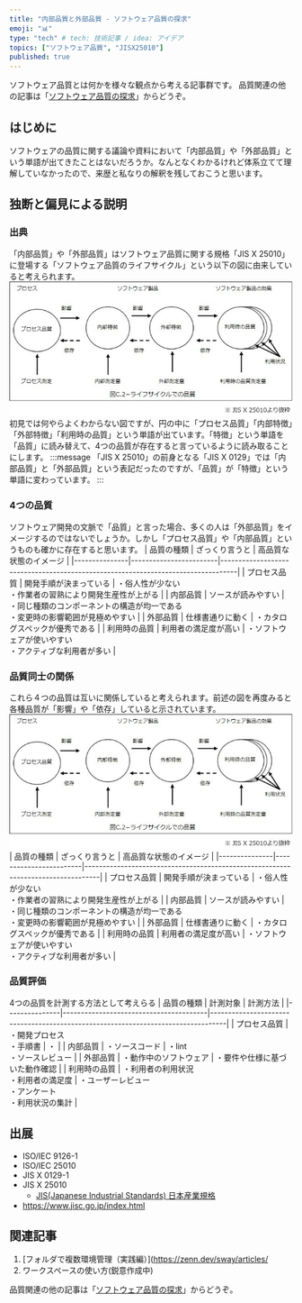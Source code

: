 ```yaml
---
title: "内部品質と外部品質 - ソフトウェア品質の探求"
emoji: "📊"
type: "tech" # tech: 技術記事 / idea: アイデア
topics: ["ソフトウェア品質", "JISX25010"]
published: true
---
```

ソフトウェア品質とは何かを様々な観点から考える記事群です。
品質関連の他の記事は「[ソフトウェア品質の探求](https://zenn.dev/sway/articles/quality_index_list)」からどうぞ。

## はじめに
ソフトウェアの品質に関する議論や資料において「内部品質」や「外部品質」という単語が出てきたことはないだろうか。なんとなくわかるけれど体系立てて理解していなかったので、来歴と私なりの解釈を残しておこうと思います。

## 独断と偏見による説明

### 出典
   「内部品質」や「外部品質」はソフトウェア品質に関する規格「JIS X 25010」に登場する「ソフトウェア品質のライフサイクル」という以下の図に由来していると考えられます。
   ![software lifecycle](/images/quality_interal_external/quality_interal_external_00.jpg)
   初見では何やらよくわからない図ですが、円の中に「プロセス品質」「内部特徴」「外部特徴」「利用時の品質」という単語が出ています。「特徴」という単語を「品質」に読み替えて、4つの品質が存在すると言っているように読み取ることにします。
   :::message
   「JIS X 25010」の前身となる「JIS X 0129」では「内部品質」と「外部品質」という表記だったのですが、「品質」が「特徴」という単語に変わっています。
   :::

### 4つの品質
   ソフトウェア開発の文脈で「品質」と言った場合、多くの人は「外部品質」をイメージするのではないでしょうか。しかし「プロセス品質」や「内部品質」というものも確かに存在すると思います。
   | 品質の種類    | ざっくり言うと         | 高品質な状態のイメージ                                                           |
   |---------------|------------------------|----------------------------------------------------------------------------------|
   | プロセス品質  | 開発手順が決まっている | ・俗人性が少ない<br>・作業者の習熟により開発生産性が上がる                       |
   | 内部品質      | ソースが読みやすい     | ・同じ種類のコンポーネントの構造が均一である<br>・変更時の影響範囲が見極めやすい |
   | 外部品質      | 仕様書通りに動く       | ・カタログスペックが優秀である                                                   |
   | 利用時の品質  | 利用者の満足度が高い   | ・ソフトウェアが使いやすい<br>・アクティブな利用者が多い                         |

### 品質同士の関係
   これら４つの品質は互いに関係していると考えられます。前述の図を再度みると各種品質が「影響」や「依存」していると示されています。
   ![software lifecycle](/images/quality_interal_external/quality_interal_external_00.jpg)
   | 品質の種類    | ざっくり言うと         | 高品質な状態のイメージ                                                           |
   |---------------|------------------------|----------------------------------------------------------------------------------|
   | プロセス品質  | 開発手順が決まっている | ・俗人性が少ない<br>・作業者の習熟により開発生産性が上がる                       |
   | 内部品質      | ソースが読みやすい     | ・同じ種類のコンポーネントの構造が均一である<br>・変更時の影響範囲が見極めやすい |
   | 外部品質      | 仕様書通りに動く       | ・カタログスペックが優秀である                                                   |
   | 利用時の品質  | 利用者の満足度が高い   | ・ソフトウェアが使いやすい<br>・アクティブな利用者が多い                         |

### 品質評価
   4つの品質を計測する方法として考えらる
   | 品質の種類    | 計測対象                               | 計測方法         |
   |---------------|----------------------------------------|----------------------------------------------------------------------------------|
   | プロセス品質  | ・開発プロセス<br>・手順書             | ・   |
   | 内部品質      | ・ソースコード                         | ・lint<br>・ソースレビュー     |
   | 外部品質      | ・動作中のソフトウェア                 | ・要件や仕様に基づいた動作確認                                 |
   | 利用時の品質  | ・利用者の利用状況<br>・利用者の満足度 | ・ユーザーレビュー<br>・アンケート<br>・利用状況の集計 |


## 出展
- ISO/IEC 9126-1
- ISO/IEC 25010
- JIS X 0129-1
- JIS X 25010
   - [JIS(Japanese Industrial Standards) 日本産業規格](https://ja.wikipedia.org/wiki/%E6%97%A5%E6%9C%AC%E7%94%A3%E6%A5%AD%E8%A6%8F%E6%A0%BC)
- https://www.jisc.go.jp/index.html

## 関連記事
1. [フォルダで複数環境管理（実践編）](https://zenn.dev/sway/articles/
1. ワークスペースの使い方(鋭意作成中)

品質関連の他の記事は「[ソフトウェア品質の探求](https://zenn.dev/sway/articles/quality_index_list)」からどうぞ。
